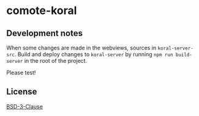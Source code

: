 # comote-koral

## Development notes

When some changes are made in the webviews, sources in `koral-server-src`. Build and
deploy changes to `koral-server` by running `npm run build-server` in the root of the project.

Please test!

## License

[BSD-3-Clause](./LICENSE)